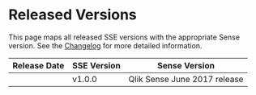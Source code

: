 # Released Versions
This page maps all released SSE versions with the appropriate Sense version. See the [Changelog](CHANGELOG.md) for more detailed information.

| __Release Date__ | __SSE Version__ | __Sense Version__ |
| ----- | ----- | ----- |
|  | v1.0.0 | Qlik Sense June 2017 release |
